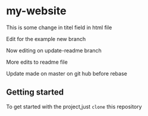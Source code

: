 # my-website

This is some change in titel field in html file

Edit for the example new branch

Now editing on update-readme branch

More edits to readme file

Update made on master on git hub  before  rebase

## Getting started
To get started with the project,just `clone` this repository

